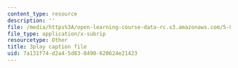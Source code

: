 ```yaml
---
content_type: resource
description: ''
file: /media/https%3A/open-learning-course-data-rc.s3.amazonaws.com/5-08j-biological-chemistry-ii-spring-2016/7a131f74d2a45d838490620624e21423_D9QJ44zENbU.vtt
file_type: application/x-subrip
resourcetype: Other
title: 3play caption file
uid: 7a131f74-d2a4-5d83-8490-620624e21423
---
```

